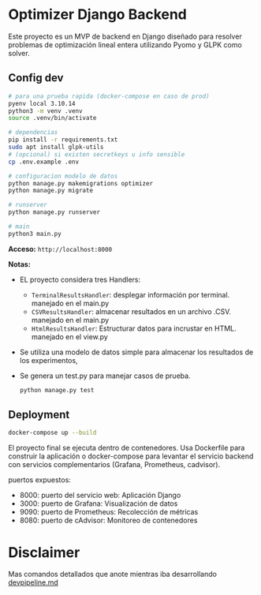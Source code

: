 # Optimizer Django Backend

Este proyecto es un MVP de backend en Django diseñado para resolver problemas de optimización lineal entera utilizando Pyomo y GLPK como solver.

## Config dev

```bash
# para una prueba rapida (docker-compose en caso de prod)
pyenv local 3.10.14
python3 -m venv .venv
source .venv/bin/activate

# dependencias
pip install -r requirements.txt
sudo apt install glpk-utils
# (opcional) si existen secretkeys u info sensible
cp .env.example .env

# configuracion modelo de datos
python manage.py makemigrations optimizer
python manage.py migrate

# runserver
python manage.py runserver

# main
python3 main.py
```

**Acceso:** `http://localhost:8000`

**Notas:**
- EL proyecto considera tres Handlers:
  - `TerminalResultsHandler`: desplegar información por terminal. manejado en el main.py
  - `CSVResultsHandler`: almacenar resultados en un archivo .CSV. manejado en el main.py
  - `HtmlResultsHandler`: Estructurar datos para incrustar en HTML. manejado en el view.py

- Se utiliza una modelo de datos simple para almacenar los resultados de los experimentos,

- Se genera un test.py para manejar casos de prueba.

    ```bash
    python manage.py test
    ```

## Deployment

```bash
docker-compose up --build
```

El proyecto final se ejecuta dentro de contenedores. Usa Dockerfile para construir la aplicación o docker-compose para levantar el servicio backend con servicios complementarios (Grafana, Prometheus, cadvisor).

puertos expuestos:
- 8000: puerto del servicio web: Aplicación Django
- 3000: puerto de Grafana: Visualización de datos
- 9090: puerto de Prometheus: Recolección de métricas
- 8080: puerto de cAdvisor: Monitoreo de contenedores

# Disclaimer
Mas comandos detallados que anote mientras iba desarrollando [devpipeline.md](docs/devpipeline.md)


